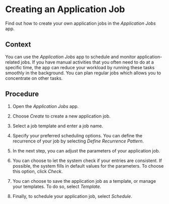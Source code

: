 <!-- loio5c085dec3e63461c978b53fd57e37412 -->

# Creating an Application Job

Find out how to create your own application jobs in the *Application Jobs* app.



<a name="loio5c085dec3e63461c978b53fd57e37412__section_lhw_pn3_grb"/>

## Context

You can use the *Application Jobs* app to schedule and monitor application-related jobs. If you have manual activities that you often need to do at a specific time, the app can reduce your workload by running these tasks smoothly in the background. You can plan regular jobs which allows you to concentrate on other tasks.



<a name="loio5c085dec3e63461c978b53fd57e37412__section_wzt_sn3_grb"/>

## Procedure

1.  Open the *Application Jobs* app.

2.  Choose *Create* to create a new application job.

3.  Select a job template and enter a job name.

4.  Specify your preferred scheduling options. You can define the recurrence of your job by selecting *Define Recurrence Pattern*.

5.  In the next step, you can adjust the parameters of your application job.

6.  You can choose to let the system check if your entries are consistent. If possible, the system fills in default values for the parameters. To choose this option, click *Check*.

7.  You can choose to save the application job as a template, or manage your templates. To do so, select *Template*.

8.  Finally, to schedule your application job, select *Schedule*.


